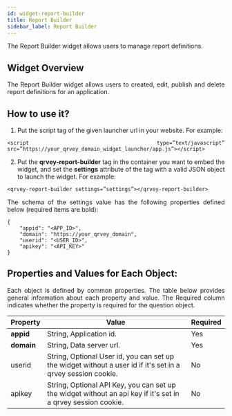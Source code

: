 ```yaml
---
id: widget-report-builder
title: Report Builder
sidebar_label: Report Builder
---
```


<div style="text-align: justify">

The Report Builder widget allows users to manage report definitions.

## Widget Overview
The Report Builder widget allows users to created, edit, publish and delete report definitions for an application.

## How to use it?

1. Put the script tag of the given launcher url in your website. For example:

```
<script type=”text/javascript”  src=”https://your_qrvey_domain_widget_launcher/app.js”></script>
```

2. Put the **qrvey-report-builder** tag in the container you want to embed the widget, and set the **settings** attribute of the tag with a valid JSON object to launch the widget. For example:

```
<qrvey-report-builder settings=”settings”></qrvey-report-builder>
```

The schema of the settings value has the following properties defined below (required items are bold):

```
{
    "appid": "<APP_ID>",
    "domain": "https://your_qrvey_domain",
    "userid": "<USER_ID>",
    "apikey": "<API_KEY>"	
}
```

## Properties and Values for Each Object:

Each object is defined by common properties. The table below provides general information about each property and value. The Required column indicates whether the property is required for the question object.



| **Property** | **Value** | **Required** |
| --- | --- | --- |
| **appid** | String, Application id. | Yes |
| **domain** | String, Data server url. | Yes |
| userid | String, Optional User id, you can set up the widget without a user id if it&#39;s set in a qrvey session cookie. | No |
| apikey | String, Optional API Key, you can set up the widget without an api key if it&#39;s set in a qrvey session cookie. | No |